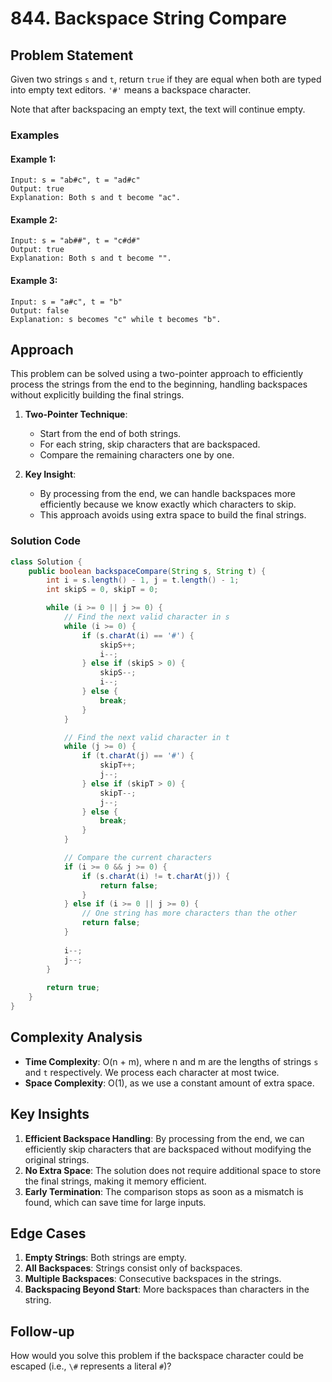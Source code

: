 # 844. Backspace String Compare

## Problem Statement
Given two strings `s` and `t`, return `true` if they are equal when both are typed into empty text editors. `'#'` means a backspace character.

Note that after backspacing an empty text, the text will continue empty.

### Examples

#### Example 1:
```
Input: s = "ab#c", t = "ad#c"
Output: true
Explanation: Both s and t become "ac".
```

#### Example 2:
```
Input: s = "ab##", t = "c#d#"
Output: true
Explanation: Both s and t become "".
```

#### Example 3:
```
Input: s = "a#c", t = "b"
Output: false
Explanation: s becomes "c" while t becomes "b".
```

## Approach
This problem can be solved using a two-pointer approach to efficiently process the strings from the end to the beginning, handling backspaces without explicitly building the final strings.

1. **Two-Pointer Technique**:
   - Start from the end of both strings.
   - For each string, skip characters that are backspaced.
   - Compare the remaining characters one by one.

2. **Key Insight**:
   - By processing from the end, we can handle backspaces more efficiently because we know exactly which characters to skip.
   - This approach avoids using extra space to build the final strings.

### Solution Code
```java
class Solution {
    public boolean backspaceCompare(String s, String t) {
        int i = s.length() - 1, j = t.length() - 1;
        int skipS = 0, skipT = 0;

        while (i >= 0 || j >= 0) {
            // Find the next valid character in s
            while (i >= 0) {
                if (s.charAt(i) == '#') {
                    skipS++;
                    i--;
                } else if (skipS > 0) {
                    skipS--;
                    i--;
                } else {
                    break;
                }
            }

            // Find the next valid character in t
            while (j >= 0) {
                if (t.charAt(j) == '#') {
                    skipT++;
                    j--;
                } else if (skipT > 0) {
                    skipT--;
                    j--;
                } else {
                    break;
                }
            }

            // Compare the current characters
            if (i >= 0 && j >= 0) {
                if (s.charAt(i) != t.charAt(j)) {
                    return false;
                }
            } else if (i >= 0 || j >= 0) {
                // One string has more characters than the other
                return false;
            }
            
            i--;
            j--;
        }
        
        return true;
    }
}
```

## Complexity Analysis
- **Time Complexity**: O(n + m), where n and m are the lengths of strings `s` and `t` respectively. We process each character at most twice.
- **Space Complexity**: O(1), as we use a constant amount of extra space.

## Key Insights
1. **Efficient Backspace Handling**: By processing from the end, we can efficiently skip characters that are backspaced without modifying the original strings.
2. **No Extra Space**: The solution does not require additional space to store the final strings, making it memory efficient.
3. **Early Termination**: The comparison stops as soon as a mismatch is found, which can save time for large inputs.

## Edge Cases
1. **Empty Strings**: Both strings are empty.
2. **All Backspaces**: Strings consist only of backspaces.
3. **Multiple Backspaces**: Consecutive backspaces in the strings.
4. **Backspacing Beyond Start**: More backspaces than characters in the string.

## Follow-up
How would you solve this problem if the backspace character could be escaped (i.e., `\#` represents a literal `#`)?